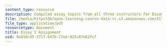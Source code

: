 ```yaml
---
content_type: resource
description: Compiled essay topics from all three instructors for Essay 2.
file: /media/https%3A/open-learning-course-data-rc.s3.amazonaws.com/21l-017-the-art-of-the-probable-literature-and-probability-spring-2008/9a810cd53717647b77ee925c87e62fcf_essay2_compiled.pdf
file_type: application/pdf
resourcetype: Document
title: Essay 2 Assignment
uid: 9a810cd5-3717-647b-77ee-925c87e62fcf
---
```

